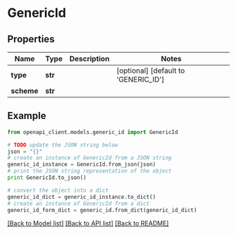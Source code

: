 # GenericId


## Properties

Name | Type | Description | Notes
------------ | ------------- | ------------- | -------------
**type** | **str** |  | [optional] [default to 'GENERIC_ID']
**scheme** | **str** |  | 

## Example

```python
from openapi_client.models.generic_id import GenericId

# TODO update the JSON string below
json = "{}"
# create an instance of GenericId from a JSON string
generic_id_instance = GenericId.from_json(json)
# print the JSON string representation of the object
print GenericId.to_json()

# convert the object into a dict
generic_id_dict = generic_id_instance.to_dict()
# create an instance of GenericId from a dict
generic_id_form_dict = generic_id.from_dict(generic_id_dict)
```
[[Back to Model list]](../README.md#documentation-for-models) [[Back to API list]](../README.md#documentation-for-api-endpoints) [[Back to README]](../README.md)


